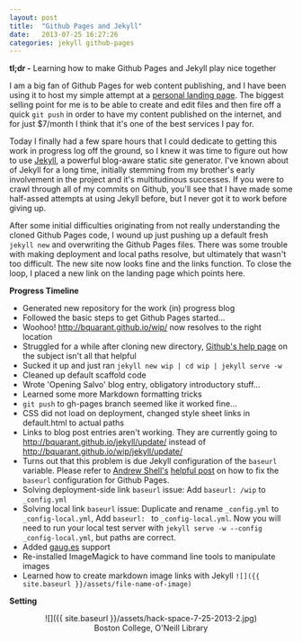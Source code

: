 ```yaml
---
layout: post
title:  "Github Pages and Jekyll"
date:   2013-07-25 16:27:26
categories: jekyll github-pages
---
```


**tl;dr -** 
Learning how to make Github Pages and Jekyll play nice together

I am a big fan of Github Pages for web content publishing, and I have been using it to host my simple attempt at a [personal landing page][landing_page]. The biggest selling point for me is to be able to create and edit files and then fire off a quick ```git push``` in order to have my content published on the internet, and for just $7/month I think that it's one of the best services I pay for. 

Today I finally had a few spare hours that I could dedicate to getting this work in progress log off the ground, so I knew it was time to figure out how to use [Jekyll][jekyll_home], a powerful blog-aware static site generator.  I've known about of Jekyll for a long time, initially stemming from my brother's early involvement in the project and it's multitudinous successes. If you were to crawl through all of my commits on Github, you'll see that I have made some half-assed attempts at using Jekyll before, but I never got it to work before giving up. 

After some initial difficulties originating from not really understanding the cloned Github Pages code, I wound up just pushing up a default fresh ```jekyll new``` and overwriting the Github Pages files. There was some trouble with making deployment and local paths resolve, but ultimately that wasn't too difficult. The new site now looks fine and the links function. To close the loop, I placed a new link on the landing page which points here.

**Progress Timeline** 
*  Generated new repository for the work (in) progress blog
*  Followed the basic steps to get Github Pages started...
*  Woohoo! <http://bquarant.github.io/wip/> now resolves to the right location
*  Struggled for a while after cloning new directory, [Github's help page][github_help_page] on the subject isn't all that helpful
*  Sucked it up and just ran ```jekyll new wip | cd wip | jekyll serve -w```
*  Cleaned up default scaffold code
*  Wrote 'Opening Salvo' blog entry, obligatory introductory stuff...
*  Learned some more Markdown formatting tricks
*  ```git push``` to gh-pages branch seemed like it worked fine...
*  CSS did not load on deployment, changed style sheet links in default.html to actual paths 
*  Links to blog post entries aren't working. They are currently going to <http://bquarant.github.io/jekyll/update/> instead of <http://bquarant.github.io/wip/jekyll/update/>
*  Turns out that this problem is due Jekyll configuration of the ```baseurl``` variable. Please refer to [Andrew Shell's][andrew_shell] [helpful post][fix_baseurl] on how to fix the ```baseurl``` configuration for Github Pages.
*  Solving deployment-side link ```baseurl``` issue: Add ```baseurl: /wip``` to ```_config.yml```
*  Solving local link ```baseurl``` issue: Duplicate and rename ```_config.yml``` to ```_config-local.yml```, Add ```baseurl: ``` to ```_config-local.yml```. Now you will need to run your local test server with ```jekyll serve -w --config _config-local.yml```, but paths are correct.
*  Added [gaug.es][gauges] support
*  Re-installed ImageMagick to have command line tools to manipulate images
*  Learned how to create markdown image links with Jekyll ``` ![]({{ site.baseurl }}/assets/file-name-of-image) ```

**Setting**
<div style="text-align:center;" markdown="1">
![]({{ site.baseurl }}/assets/hack-space-7-25-2013-2.jpg)
<br>
Boston College, O'Neill Library
</div>




[landing_page]: http://bquarant.github.io/
[jekyll_home]: http://jekyllrb.com/
[fix_baseurl]: https://github.com/andrewshell/baseurltest
[github_help_page]: https://help.github.com/articles/using-jekyll-with-pages
[andrew_shell]: http://blog.andrewshell.org/
[gauges]: http://gaug.es